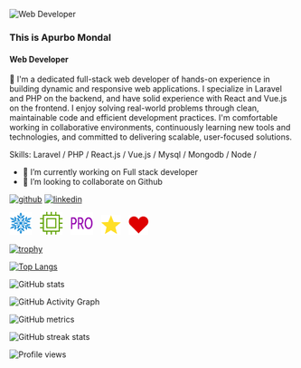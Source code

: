 ![Web Developer](https://i.ibb.co/NqgYByF/Apurbo-Mondal.png)

### This is Apurbo Mondal
#### Web Developer
👋 I'm a dedicated full-stack web developer of hands-on experience in
building dynamic and responsive web applications. I specialize in Laravel and PHP
on the backend, and have solid experience with React and Vue.js on the frontend. I
enjoy solving real-world problems through clean, maintainable code and efficient
development practices. I'm comfortable working in collaborative environments,
continuously learning new tools and technologies, and committed to delivering
scalable, user-focused solutions.

Skills: Laravel / PHP / React.js / Vue.js / Mysql / Mongodb / Node /

- 🔭 I’m currently working on Full stack developer 
- 👯 I’m looking to collaborate on Github 


[<img src='https://cdn.jsdelivr.net/npm/simple-icons@3.0.1/icons/github.svg' alt='github' height='40'>](https://github.com/apurbomondal85)  [<img src='https://cdn.jsdelivr.net/npm/simple-icons@3.0.1/icons/linkedin.svg' alt='linkedin' height='40'>](https://www.linkedin.com/in/apurbo5485/)  

<a href='https://archiveprogram.github.com/'><img src='https://raw.githubusercontent.com/acervenky/animated-github-badges/master/assets/acbadge.gif' width='40' height='40'></a> <a href='https://docs.github.com/en/developers'><img src='https://raw.githubusercontent.com/acervenky/animated-github-badges/master/assets/devbadge.gif' width='40' height='40'></a> <a href='https://github.com/pricing'><img src='https://raw.githubusercontent.com/acervenky/animated-github-badges/master/assets/pro.gif' width='40' height='40'></a> <a href='https://stars.github.com/'><img src='https://raw.githubusercontent.com/acervenky/animated-github-badges/master/assets/starbadge.gif' width='35' height='35'></a> <a href='https://docs.github.com/en/github/supporting-the-open-source-community-with-github-sponsors'><img src='https://raw.githubusercontent.com/acervenky/animated-github-badges/master/assets/sponsorbadge.gif' width='35' height='35'></a> 

[![trophy](https://github-profile-trophy.vercel.app/?username=apurbomondal85)](https://github.com/ryo-ma/github-profile-trophy)

[![Top Langs](https://github-readme-stats.vercel.app/api/top-langs/?username=apurbomondal85)](https://github.com/anuraghazra/github-readme-stats)

![GitHub stats](https://github-readme-stats.vercel.app/api?username=apurbomondal85&show_icons=true)  

![GitHub Activity Graph](https://activity-graph.herokuapp.com/graph?username=apurbomondal85)  

![GitHub metrics](https://metrics.lecoq.io/apurbomondal85)  

![GitHub streak stats](https://streak-stats.demolab.com/?user=apurbomondal85)  

![Profile views](https://gpvc.arturio.dev/apurbomondal85)  
